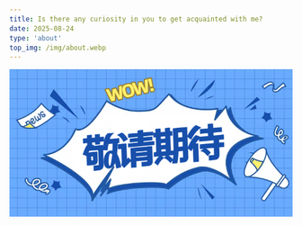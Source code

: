 ```yaml
---
title: Is there any curiosity in you to get acquainted with me?
date: 2025-08-24 
type: 'about'
top_img: /img/about.webp
---
```

<img alt="敬请期待" src="../img/wait.png"/>